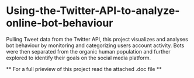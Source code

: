 # Using-the-Twitter-API-to-analyze-online-bot-behaviour
Pulling Tweet data from the Twitter API, this project visualizes and analyses bot behaviour by monitoring and categorizing users account activity. Bots were then separated from the organic human population and further explored to identify their goals on the social media platform.


** For a full prieview of this project read the attached .doc file **

